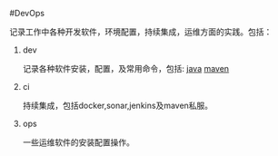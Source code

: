 #DevOps

记录工作中各种开发软件，环境配置，持续集成，运维方面的实践。包括：

1. dev

    记录各种软件安装，配置，及常用命令，包括:
    [java](http://git.oschina.net/yxb_1990/DevOps/blob/master/dev/java.md)
    [maven](http://git.oschina.net/yxb_1990/DevOps/blob/master/dev/maven.md)
2. ci

    持续集成，包括docker,sonar,jenkins及maven私服。
3. ops

    一些运维软件的安装配置操作。
